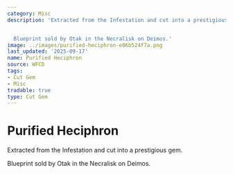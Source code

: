 ```yaml
---
category: Misc
description: 'Extracted from the Infestation and cut into a prestigious gem.


  Blueprint sold by Otak in the Necralisk on Deimos.'
image: ../images/purified-heciphron-e06b524f7a.png
last_updated: '2025-09-17'
name: Purified Heciphron
source: WFCD
tags:
- Cut Gem
- Misc
tradable: true
type: Cut Gem
---
```


# Purified Heciphron

Extracted from the Infestation and cut into a prestigious gem.

Blueprint sold by Otak in the Necralisk on Deimos.


